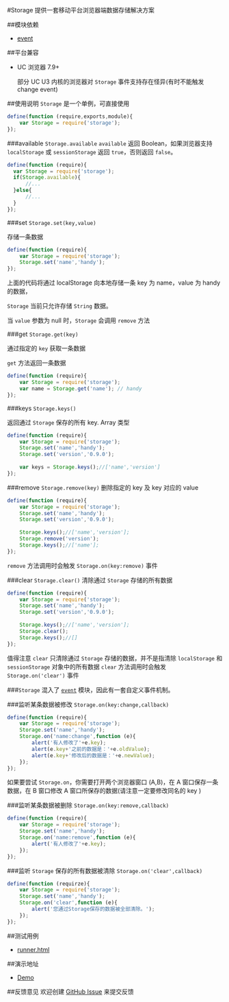 #Storage
提供一套移动平台浏览器端数据存储解决方案

##模块依赖
- [event](http://github.com/alipay/arale/tree/master/lib/events)

##平台兼容
- UC 浏览器 7.9+
  
  部分 UC U3 内核的浏览器对 `Storage` 事件支持存在怪异(有时不能触发 change event)

##使用说明
`Storage` 是一个单例，可直接使用

```js
define(function (require,exports,module){
    var Storage = require('storage');
});
```
###available `Storage.available`
`available` 返回 Boolean，如果浏览器支持 `localStorage` 或 `sessionStorage` 返回 `true`，否则返回 `false`。

```js
define(function (require){
  var Storage = require('storage');
  if(Storage.available){
      //...
  }else{
      //...
  }
});
```

###set `Storage.set(key,value)`

存储一条数据

```js
define(function (require){
    var Storage = require('storage');
    Storage.set('name','handy');
});
```
上面的代码将通过 localStorage 向本地存储一条 key 为 name，value 为 handy 的数据，

`Storage` 当前只允许存储 `String` 数据。

当 `value` 参数为 null 时，`Storage` 会调用 `remove` 方法

###get `Storage.get(key)`

通过指定的 `key` 获取一条数据

`get` 方法返回一条数据

```js
define(function (require){
    var Storage = require('storage');
    var name = Storage.get('name'); // handy
});
```
###keys `Storage.keys()`

返回通过 `Storage` 保存的所有 key. Array 类型

```js
define(function (require){
    var Storage = require('storage');
    Storage.set('name','handy');
    Storage.set('version','0.9.0');
    
    var keys = Storage.keys();//['name','version']
});
```
###remove `Storage.remove(key)`
删除指定的 key 及 key 对应的 value

```js
define(function (require){
    var Storage = require('storage');
    Storage.set('name','handy');
    Storage.set('version','0.9.0');
    
    Storage.keys();//['name','version'];
    Storage.remove('version');
    Storage.keys();//['name'];
});
```
`remove` 方法调用时会触发 `Storage.on(key:remove)` 事件

###clear `Storage.clear()`
清除通过 `Storage` 存储的所有数据

```js
define(function (require){
    var Storage = require('storage');
    Storage.set('name','handy');
    Storage.set('version','0.9.0');
    
    Storage.keys();//['name','version'];
    Storage.clear();
    Storage.keys();//[]
});
```
值得注意 `clear` 只清除通过 `Storage` 存储的数据，并不是指清除 `localStorage` 和 `sessionStorage` 对象中的所有数据
`clear` 方法调用时会触发 `Storage.on('clear')` 事件

###`Storage` 混入了 [`event`](http://github.com/alipay/arale/tree/master/lib/events) 模块，因此有一套自定义事件机制。

###监听某条数据被修改 `Storage.on(key:change,callback)`

```js
define(function (require){
    var Storage = require('storage');
    Storage.set('name','handy');
    Storage.on('name:change',function (e){
        alert('有人修改了'+e.key);
        alert(e.key+'之前的数据是：'+e.oldValue);
        alert(e.key+'修改后的数据是：'+e.newValue);
    });
});
```
如果要尝试 `Storage.on`，你需要打开两个浏览器窗口 (A,B)，在 A 窗口保存一条数据，在 B 窗口修改 A 窗口所保存的数据(请注意一定要修改同名的 key )

###监听某条数据被删除 `Storage.on(key:remove,callback)`

```js
define(function (require){
    var Storage = require('storage');
    Storage.set('name','handy');
    Storage.on('name:remove',function (e){
        alert('有人修改了'+e.key);
    });
});
```
###监听 `Storage` 保存的所有数据被清除 `Storage.on('clear',callback)`

```js
define(function (requirze){
    var Storage = require('storage');
    Storage.set('name','handy');
    Storage.on('clear',function (e){
        alert('您通过Storage保存的数据被全部清除。');
    });
});
```
##测试用例
- [runner.html](../lib/storage/tests/runner.html)

##演示地址
- [Demo](../lib/storage/examples/storage.html)

##反馈意见
欢迎创建 [GitHub Issue](http://github.com/alipay/handy/issues/new) 来提交反馈